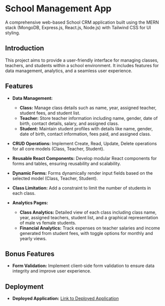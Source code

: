 # School Management App

A comprehensive web-based School CRM application built using the MERN stack (MongoDB, Express.js, React.js, Node.js) with Tailwind CSS for UI styling.

## Introduction

This project aims to provide a user-friendly interface for managing classes, teachers, and students within a school environment. It includes features for data management, analytics, and a seamless user experience.

## Features

- **Data Management:**
  - **Class:** Manage class details such as name, year, assigned teacher, student fees, and student list.
  - **Teacher:** Store teacher information including name, gender, date of birth, contact details, salary, and assigned class.
  - **Student:** Maintain student profiles with details like name, gender, date of birth, contact information, fees paid, and assigned class.

- **CRUD Operations:** Implement Create, Read, Update, Delete operations for all core models (Class, Teacher, Student).

- **Reusable React Components:** Develop modular React components for forms and tables, ensuring reusability and scalability.

- **Dynamic Forms:** Forms dynamically render input fields based on the selected model (Class, Teacher, Student).

- **Class Limitation:** Add a constraint to limit the number of students in each class.

- **Analytics Pages:**
  - **Class Analytics:** Detailed view of each class including class name, year, assigned teachers, student list, and a graphical representation of male vs female students.
  - **Financial Analytics:** Track expenses on teacher salaries and income generated from student fees, with toggle options for monthly and yearly views.

## Bonus Features

- **Form Validation:** Implement client-side form validation to ensure data integrity and improve user experience.

## Deployment

- **Deployed Application:** [Link to Deployed Application](https://student-management-app-vinayak.netlify.app/signup)


